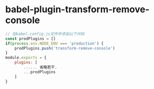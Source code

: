# babel-plugin-transform-remove-console

```js
// 在babel.config.js文件中添加以下代码   
const prodPlugins = []
if(process.env.NODE_ENV === 'production') {
    prodPlugins.push('transform-remove-console')
}
module.exports = {
    plugins: [
        ...... 省略若干,
        ...prodPlugins
    ]
}
```

